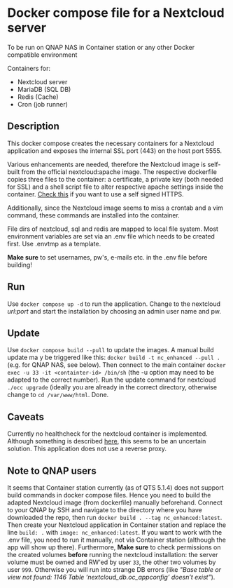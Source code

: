 # Docker compose file for a Nextcloud server
To be run on QNAP NAS in Container station or any other Docker compatible environment

Containers for:
- Nextcloud server
- MariaDB (SQL DB)
- Redis (Cache)
- Cron (job runner)

## Description

This docker compose creates the necessary containers for a Nextcloud application and exposes the internal SSL port (443) on the host port 5555.

Various enhancements are needed, therefore the Nextcloud image is self-built from the official nextcloud:apache image. The respective dockerfile copies three files to the container: a certificate, a private key (both needed for SSL) and a shell script file to alter respective apache settings inside the container. [Check this](https://help.nextcloud.com/t/howto-running-nextcloud-over-self-signed-https-ssl-tls-in-docker/101973) if you want to use a self signed HTTPS.

Additionally, since the Nextcloud image seems to miss a crontab and a vim command, these commands are installed  into the container.

File dirs of nextcloud, sql and redis are mapped to local file system. Most environment variables are set via an .env file which needs to be created first. Use .envtmp as a template.

**Make sure** to set usernames, pw's, e-mails etc. in the .env file before building!

## Run

Use `docker compose up -d` to run the application. Change to the nextcloud *url:port* and start the installation by choosing an admin user name and pw.

## Update

Use `docker compose build --pull` to update the images. A manual build update ma y be triggered like this: `docker build -t nc_enhanced --pull .` (e.g. for QNAP NAS, see below). Then connect to the main container `docker exec -u 33 -it <containter-id> /bin/sh` (the -u option may need to be adapted to the correct number). Run the update command for nextcloud `./occ upgrade` (ideally you are already in the correct directory, otherwise change to `cd /var/www/html`. Done.

## Caveats

Currently no healthcheck for the nextcloud container is implemented. Although something is described [here](https://github.com/nextcloud/docker/issues/676), this seems to be an uncertain solution.
This application does not use a reverse proxy.

## Note to QNAP users

It seems that Container station currently (as of QTS 5.1.4) does not support build commands in docker compose files. Hence you need to build the adapted Nextcloud image (from dockerfile) manually beforehand. Connect to your QNAP by SSH and navigate to the directory where you have downloaded the repo, then run `docker build . --tag nc_enhanced:latest`. Then create your Nextcloud application in Container station and replace the line `build: .` with `image: nc_enhanced:latest`.
If you want to work with the .env file, you need to run it manually, not via Container station (although the app will show up there).
Furthermore, **Make sure** to check permissions on the created volumes **before** running the nextcloud installation: the server volume must be owned and RW'ed by user `33`, the other two volumes by user `999`. Otherwise you will run into strange DB errors (like *"Base table or view not found: 1146 Table ‘nextcloud_db.oc_appconfig’ doesn’t exist"*). 
